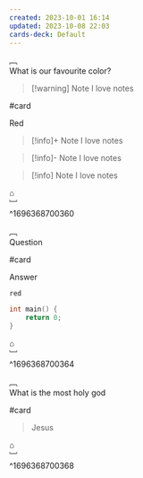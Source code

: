 ```yaml
---
created: 2023-10-01 16:14
updated: 2023-10-08 22:03
cards-deck: Default
---
```


﹇<br>
What is our favourite color?

> [!warning] Note
> I love notes

#card 

Red

> [!info]+ Note
> I love notes

> [!info]- Note
> I love notes

> [!info] Note
> I love notes

⌂
<br>﹈<br>^1696368700360



﹇<br>
Question

#card 

Answer

`red`

```cpp
int main() {
	return 0;
}
```

⌂
<br>﹈<br>^1696368700364



﹇<br>
What is the most holy god

#card 

> Jesus

⌂
<br>﹈<br>^1696368700368



